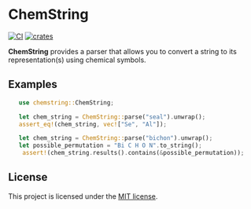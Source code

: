 # ChemString

[![CI](https://github.com/Mirch/chemstring/actions/workflows/ci.yml/badge.svg)](https://github.com/Mirch/chemstring/actions/workflows/ci.yml)
[![crates](https://img.shields.io/crates/v/chemstring)](https://crates.io/crates/chemstring)

 **ChemString** provides a parser that allows you to convert a string to its representation(s) using chemical symbols.
 ## Examples

 ```rust
    use chemstring::ChemString;

    let chem_string = ChemString::parse("seal").unwrap();
    assert_eq!(chem_string, vec!["Se", "Al"]);

    let chem_string = ChemString::parse("bichon").unwrap();
    let possible_permutation = "Bi C H O N".to_string();
     assert!(chem_string.results().contains(&possible_permutation));

 ```

## License

This project is licensed under the [MIT license](LICENSE).
